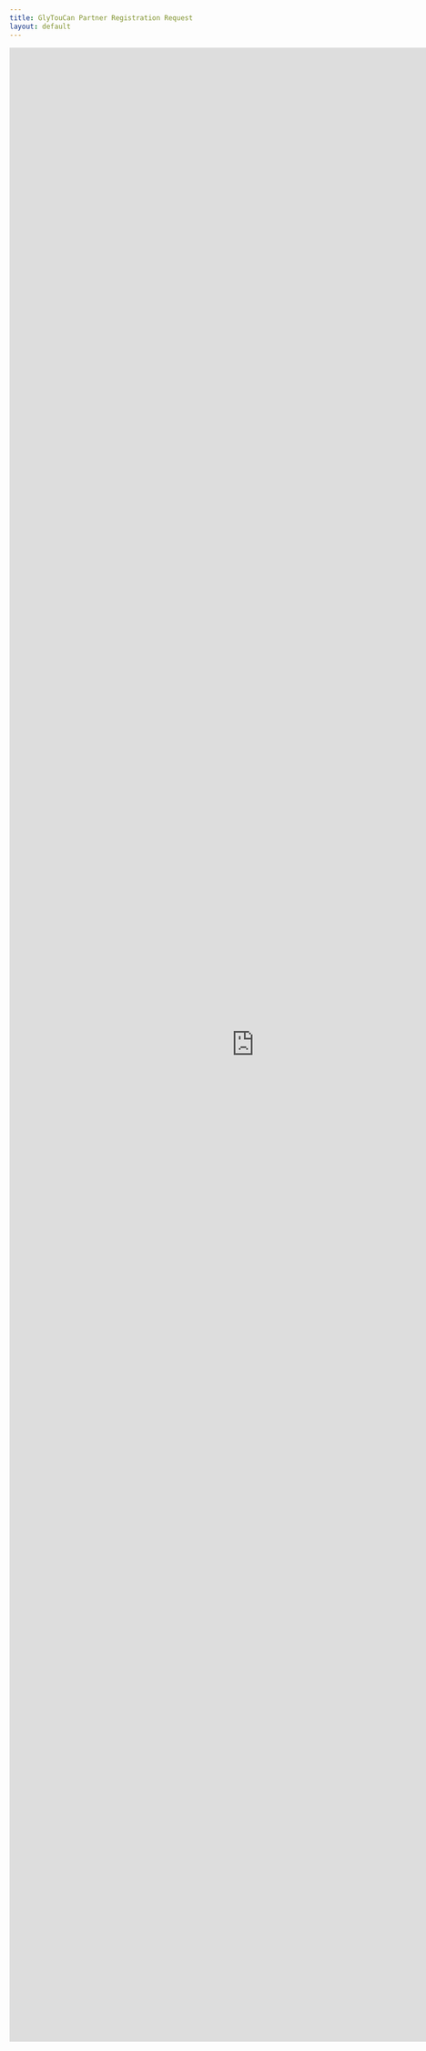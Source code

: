 ```yaml
---
title: GlyTouCan Partner Registration Request
layout: default
---
```

<iframe src="https://docs.google.com/forms/d/e/1FAIpQLScuYfIJTXd-yG6yec7FEwiVbK_edph78L4vKYuJH-IXPwx8gA/viewform" width="860" height="3500" frameborder="0" marginheight="0" marginwidth="0">Loading...</iframe>
